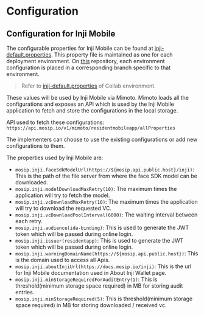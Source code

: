 # Configuration

## Configuration for Inji Mobile

The configurable properties for Inji Mobile can be found at [inji-default.properties](https://github.com/mosip/mosip-config/blob/qa-inji/inji-default.properties). This property file is maintained as one for each deployment environment. On [this](https://github.com/mosip/mosip-config) repository, each environment configuration is placed in a corresponding branch specific to that environment.

> Refer to [inji-default.properties](https://github.com/mosip/mosip-config/blob/collab/inji-default.properties) of Collab environment.

These values will be used by Inji Mobile via Mimoto. Mimoto loads all the configurations and exposes an API which is used by the Inji Mobile application to fetch and store the configurations in the local storage.

API used to fetch these configurations: `https://api.mosip.io/v1/mimoto/residentmobileapp/allProperties`

The implementers can choose to use the existing configurations or add new configurations to them.

The properties used by Inji Mobile are:

* `mosip.inji.faceSdkModelUrl(https://${mosip.api.public.host}/inji)`: This is the path of the file server from where the face SDK model can be downloaded.
* `mosip.inji.modelDownloadMaxRetry(10)`: The maximum times the application will try to fetch the model.
* `mosip.inji.vcDownloadMaxRetry(10)`: The maximum times the application will try to download the requested VC.
* `mosip.inji.vcDownloadPoolInterval(6000)`: The waiting interval between each retry.
* `mosip.inji.audience(ida-binding)`: This is used to generate the JWT token which will be passed during online login.
* `mosip.inji.issuer(residentapp)`: This is used to generate the JWT token which will be passed during online login.
* `mosip.inji.warningDomainName(https://${mosip.api.public.host})`: This is the domain used to access all Apis.
* `mosip.inji.aboutInjiUrl(https://docs.mosip.io/inji)`: This is the url for Inji Mobile documentation used in About Inji Wallet page.
* `mosip.inji.minStorageRequiredForAuditEntry(1)`: This is threshold(minimum storage space required) in MB for storing audit entries.
* `mosip.inji.minStorageRequired(5)`: This is threshold(minimum storage space required) in MB for storing downloaded / received vc.
